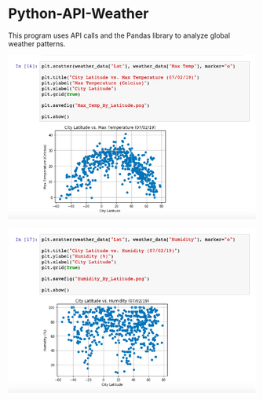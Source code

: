 # Python-API-Weather
This program uses API calls and the Pandas library to analyze global weather patterns.

![Image of Temperature Graph Code](images/Lat_Temp_Graph.png)

![Image of Humidity Graph Code](images/Lat_Hum_Graph.png)